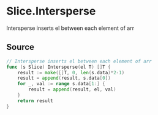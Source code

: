 # Slice.Intersperse

Intersperse inserts el between each element of arr

## Source

```go
// Intersperse inserts el between each element of arr
func (s Slice) Intersperse(el T) []T {
	result := make([]T, 0, len(s.data)*2-1)
	result = append(result, s.data[0])
	for _, val := range s.data[1:] {
		result = append(result, el, val)
	}
	return result
}
```